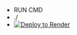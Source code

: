 * RUN CMD
* ./
* [![Deploy to Render](https://render.com/images/deploy-to-render-button.svg)](https://render.com/deploy?repo=https://github.com/docusealco/docuseal-render)
